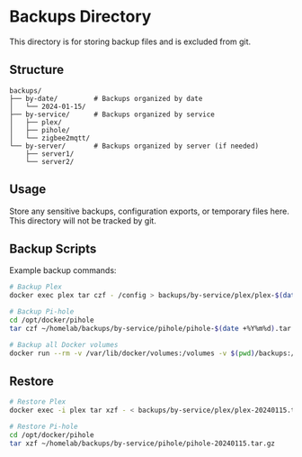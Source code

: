 # Backups Directory

This directory is for storing backup files and is excluded from git.

## Structure

```
backups/
├── by-date/         # Backups organized by date
│   └── 2024-01-15/
├── by-service/      # Backups organized by service
│   ├── plex/
│   ├── pihole/
│   └── zigbee2mqtt/
└── by-server/       # Backups organized by server (if needed)
    ├── server1/
    └── server2/
```

## Usage

Store any sensitive backups, configuration exports, or temporary files here. This directory will not be tracked by git.

## Backup Scripts

Example backup commands:

```bash
# Backup Plex
docker exec plex tar czf - /config > backups/by-service/plex/plex-$(date +%Y%m%d).tar.gz

# Backup Pi-hole
cd /opt/docker/pihole
tar czf ~/homelab/backups/by-service/pihole/pihole-$(date +%Y%m%d).tar.gz .

# Backup all Docker volumes
docker run --rm -v /var/lib/docker/volumes:/volumes -v $(pwd)/backups:/backup alpine tar czf /backup/volumes-$(date +%Y%m%d).tar.gz /volumes
```

## Restore

```bash
# Restore Plex
docker exec -i plex tar xzf - < backups/by-service/plex/plex-20240115.tar.gz

# Restore Pi-hole
cd /opt/docker/pihole
tar xzf ~/homelab/backups/by-service/pihole/pihole-20240115.tar.gz
```